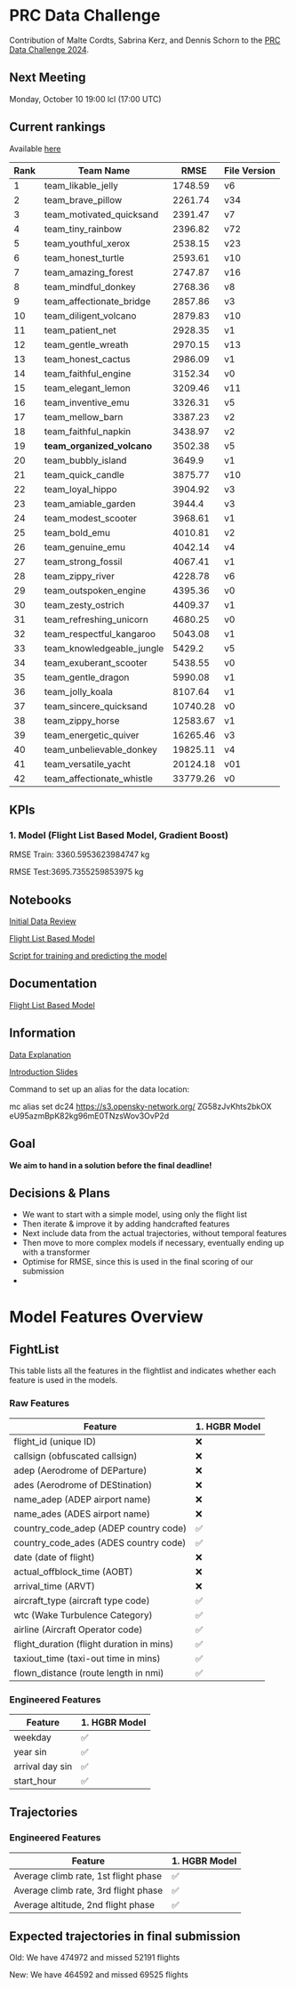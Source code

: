 # PRC Data Challenge

Contribution of Malte Cordts, Sabrina Kerz, and Dennis Schorn to the [PRC Data Challenge 2024](https://ansperformance.eu/study/data-challenge/).

## Next Meeting
Monday, October 10 19:00 lcl (17:00 UTC)

## Current rankings

Available [here](https://datacomp.opensky-network.org/api/rankings)

<!--result-start-->
| Rank | Team Name | RMSE | File Version |
| ---- | --------- | ---- | ------------ |
| 1 | team_likable_jelly | 1748.59 | v6 |
| 2 | team_brave_pillow | 2261.74 | v34 |
| 3 | team_motivated_quicksand | 2391.47 | v7 |
| 4 | team_tiny_rainbow | 2396.82 | v72 |
| 5 | team_youthful_xerox | 2538.15 | v23 |
| 6 | team_honest_turtle | 2593.61 | v10 |
| 7 | team_amazing_forest | 2747.87 | v16 |
| 8 | team_mindful_donkey | 2768.36 | v8 |
| 9 | team_affectionate_bridge | 2857.86 | v3 |
| 10 | team_diligent_volcano | 2879.83 | v10 |
| 11 | team_patient_net | 2928.35 | v1 |
| 12 | team_gentle_wreath | 2970.15 | v13 |
| 13 | team_honest_cactus | 2986.09 | v1 |
| 14 | team_faithful_engine | 3152.34 | v0 |
| 15 | team_elegant_lemon | 3209.46 | v11 |
| 16 | team_inventive_emu | 3326.31 | v5 |
| 17 | team_mellow_barn | 3387.23 | v2 |
| 18 | team_faithful_napkin | 3438.97 | v2 |
| 19 | **team_organized_volcano** | 3502.38 | v5 |
| 20 | team_bubbly_island | 3649.9 | v1 |
| 21 | team_quick_candle | 3875.77 | v10 |
| 22 | team_loyal_hippo | 3904.92 | v3 |
| 23 | team_amiable_garden | 3944.4 | v3 |
| 24 | team_modest_scooter | 3968.61 | v1 |
| 25 | team_bold_emu | 4010.81 | v2 |
| 26 | team_genuine_emu | 4042.14 | v4 |
| 27 | team_strong_fossil | 4067.41 | v1 |
| 28 | team_zippy_river | 4228.78 | v6 |
| 29 | team_outspoken_engine | 4395.36 | v0 |
| 30 | team_zesty_ostrich | 4409.37 | v1 |
| 31 | team_refreshing_unicorn | 4680.25 | v0 |
| 32 | team_respectful_kangaroo | 5043.08 | v1 |
| 33 | team_knowledgeable_jungle | 5429.2 | v5 |
| 34 | team_exuberant_scooter | 5438.55 | v0 |
| 35 | team_gentle_dragon | 5990.08 | v1 |
| 36 | team_jolly_koala | 8107.64 | v1 |
| 37 | team_sincere_quicksand | 10740.28 | v0 |
| 38 | team_zippy_horse | 12583.67 | v1 |
| 39 | team_energetic_quiver | 16265.46 | v3 |
| 40 | team_unbelievable_donkey | 19825.11 | v4 |
| 41 | team_versatile_yacht | 20124.18 | v01 |
| 42 | team_affectionate_whistle | 33779.26 | v0 |
<!--result-end-->

## KPIs 
### 1. Model (Flight List Based Model, Gradient Boost)
RMSE Train: 3360.5953623984747 kg 

RMSE Test:3695.7355259853975 kg 

## Notebooks
[Initial Data Review](https://colab.research.google.com/drive/1WMxJp5L7vl9GBKhZzXFJeXjvI1MgSNON#scrollTo=p6q00gZ2aoNO) 

[Flight List Based Model](https://colab.research.google.com/drive/1h_4Kw_Kx4-c8agqgn95yTxK5HRhB2JIF)

[Script for training and predicting the model](https://colab.research.google.com/drive/1mKO-b7YfdCXVuNLkEvr6OccVzr4FLsp0?usp=sharing)

## Documentation

[Flight List Based Model](https://docs.google.com/document/d/1--aCGaPIoykFuH6jPuZkSNKuL8PHXe96vltabt59e6Y/edit)

## Information
[Data Explanation](https://drive.google.com/file/d/1qJPLEoQPBFM8mL6tLpiV-vdHZd88V_wM/view?usp=drive_link) 

[Introduction Slides](https://drive.google.com/file/d/1aDVe83t2N_of7b_DXSE8yEuQ1MaV0RpH/view?usp=drive_link) 

Command to set up an alias for the data location:

mc alias set dc24 https://s3.opensky-network.org/ ZG58zJvKhts2bkOX eU95azmBpK82kg96mE0TNzsWov3OvP2d

## Goal
**We aim to hand in a solution before the final deadline!**

## Decisions & Plans
- We want to start with a simple model, using only the flight list
- Then iterate & improve it by adding handcrafted features
- Next include data from the actual trajectories, without temporal features
- Then move to more complex models if necessary, eventually ending up with a transformer
- Optimise for RMSE, since this is used in the final scoring of our submission
- 

# Model Features Overview
## FightList
This table lists all the features in the flightlist and indicates whether each feature is used in the models.

### Raw Features
| Feature          | 1. HGBR Model |
| ---------------------------------------- | ------- |
| flight_id (unique ID)                    | ❌      |
| callsign (obfuscated callsign)           | ❌      |
| adep (Aerodrome of DEParture)            | ❌      |
| ades (Aerodrome of DEStination)          | ❌      |
| name_adep (ADEP airport name)            | ❌      |
| name_ades (ADES airport name)            | ❌      |
| country_code_adep (ADEP country code)    | ✅      |
| country_code_ades (ADES country code)    | ✅      |
| date (date of flight)                    | ❌      |
| actual_offblock_time (AOBT)              | ❌      |
| arrival_time (ARVT)                      | ❌      |
| aircraft_type (aircraft type code)       | ✅      |
| wtc (Wake Turbulence Category)           | ✅      |
| airline (Aircraft Operator code)         | ✅      |
| flight_duration (flight duration in mins)| ✅      |
| taxiout_time (taxi-out time in mins)     | ✅      |
| flown_distance (route length in nmi)     | ✅      |

### Engineered Features
| Feature                                  | 1. HGBR Model |
| ---------------------------------------- | ------- |
|weekday                                 | ✅      |
| year sin                                | ✅      |
| arrival day sin                         | ✅      |
| start_hour                              | ✅      |

## Trajectories

### Engineered Features
| Feature                                  | 1. HGBR Model |
| ---------------------------------------- | ------- |
|Average climb rate, 1st flight phase   | ✅      |
|Average climb rate, 3rd flight phase    | ✅     |
|Average altitude, 2nd flight phase    | ✅     |


## Expected trajectories in final submission

Old: We have 474972 and missed 52191 flights

New: We have 464592 and missed 69525 flights
